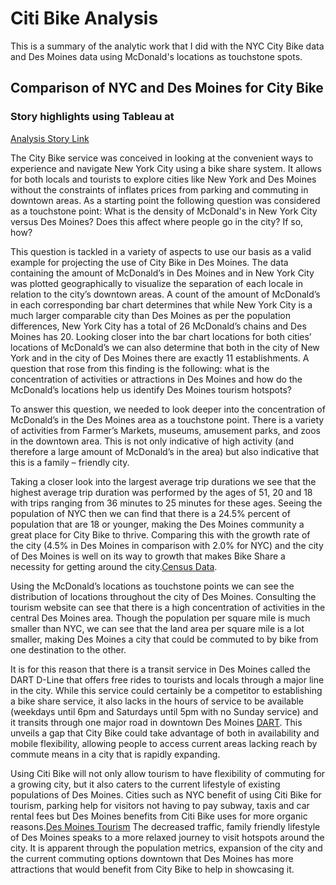# Citi Bike Analysis 
This is a summary of the analytic work that I did with the NYC City Bike data and Des Moines data using McDonald's locations as touchstone spots. 

## Comparison of NYC and Des Moines for City Bike

### Story highlights using Tableau at
[Analysis Story Link](https://public.tableau.com/profile/betsy1119#!/vizhome/bikesharing_15975435207440/DMNYCCItyBIke)

The City Bike service was conceived in looking at the convenient ways to experience and navigate New York City using a bike share system. It allows for both locals and tourists to explore cities like New York and Des Moines without the constraints of inflates prices from parking and commuting in downtown areas. 
As a starting point the following question was considered as a touchstone point: What is the density of McDonald's in New York City versus Des Moines? Does this affect where people go in the city? If so, how?

This question is tackled in a variety of aspects to use our basis as a valid example for projecting the use of City Bike in Des Moines. 
The data containing the amount of McDonald’s in Des Moines and in New York City was plotted geographically to visualize the separation of each locale in relation to the city’s downtown areas. A count of the amount of McDonald’s in each corresponding bar chart determines that while New York City is a much larger comparable city than Des Moines as per the population differences, New York City has a total of 26 McDonald’s chains and Des Moines has 20. Looking closer into the bar chart locations for both cities’ locations of McDonald’s we can also determine that both in the city of New York and in the city of Des Moines there are exactly 11 establishments. 
A question that rose from this finding is the following: what is the concentration of activities or attractions in Des Moines and how do the McDonald’s locations help us identify Des Moines tourism hotspots?

To answer this question, we needed to look deeper into the concentration of McDonald’s in the Des Moines area as a touchstone point. There is a variety of activities from Farmer’s Markets, museums, amusement parks, and zoos in the downtown area. This is not only indicative of high activity (and therefore a large amount of McDonald’s in the area) but also indicative that this is a family – friendly city. 

Taking a closer look into the largest average trip durations we see that the highest average trip duration was performed by the ages of 51, 20 and 18 with trips ranging from 36 minutes to 25 minutes for these ages. Seeing the population of NYC then we can find that there is a 24.5% percent of population that are 18 or younger, making the Des Moines community a great place for City Bike to thrive. Comparing this with the growth rate of the city (4.5% in Des Moines in comparison with 2.0% for NYC) and the city of Des Moines is well on its way to growth that makes Bike Share a necessity for getting around the city.[Census Data](https://www.census.gov/quickfacts/fact/table/desmoinescityiowa,newyorkcitynewyork/SEX255219). 

Using the McDonald’s locations as touchstone points we can see the distribution of locations throughout the city of Des Moines. Consulting the tourism website can see that there is a high concentration of activities in the central Des Moines area. Though the population per square mile is much smaller than NYC, we can see that the land area per square mile is a lot smaller, making Des Moines a city that could be commuted to by bike from one destination to the other. 

It is for this reason that there is a transit service in Des Moines called the DART D-Line that offers free rides to tourists and locals through a major line in the city. While this service could certainly be a competitor to establishing a bike share service, it also lacks in the hours of service to be available (weekdays until 6pm and Saturdays until 5pm with no Sunday service) and it transits through one major road in downtown Des Moines [DART](https://www.ridedart.com/routes/shuttles/42-d-line-downtown). This unveils a gap that City Bike could take advantage of both in availability and mobile flexibility, allowing people to access current areas lacking reach by commute means in a city that is rapidly expanding.

Using Citi Bike will not only allow tourism to have flexibility of commuting for a growing city, but it also caters to the current lifestyle of existing populations of Des Moines. Cities such as NYC benefit of using Citi Bike for tourism, parking help for visitors not having to pay subway, taxis and car rental fees but Des Moines benefits from Citi Bike uses for more organic reasons.[Des Moines Tourism](https://www.catchdesmoines.com/things-to-do/top-things-to-do/) The decreased traffic, family friendly lifestyle of Des Moines speaks to a more relaxed journey to visit hotspots around the city. It is apparent through the population metrics, expansion of the city and the current commuting options downtown that Des Moines has more attractions that would benefit from City Bike to help in showcasing it. 
